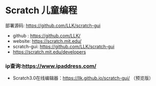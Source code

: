 # Scratch 儿童编程

部署源码: https://github.com/LLK/scratch-gui

- github : https://github.com/LLK/
- website: https://scratch.mit.edu/
- scratch-gui: https://github.com/LLK/scratch-gui
- https://scratch.mit.edu/developers


### ip查询:https://www.ipaddress.com/

- Scratch3.0在线编辑器：https://llk.github.io/scratch-gui/ （预览版）

